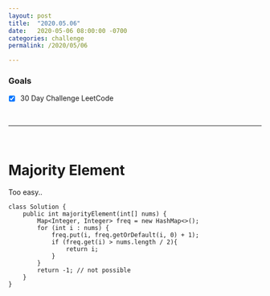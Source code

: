 ```yaml
---
layout: post
title:  "2020.05.06"
date:   2020-05-06 08:00:00 -0700
categories: challenge
permalink: /2020/05/06

---
```


### Goals
- [x] 30 Day Challenge LeetCode

&nbsp;

---

&nbsp;

# Majority Element
Too easy..
```
class Solution {
    public int majorityElement(int[] nums) {
        Map<Integer, Integer> freq = new HashMap<>();
        for (int i : nums) {
            freq.put(i, freq.getOrDefault(i, 0) + 1);
            if (freq.get(i) > nums.length / 2){
                return i;
            }
        }
        return -1; // not possible
    }
}
```